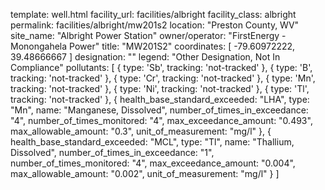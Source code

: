 template: well.html
facility_url: facilities/albright
facility_class: albright
permalink: facilities/albright/mw201s2
location: "Preston County, WV"
site_name: "Albright Power Station"
owner/operator: "FirstEnergy - Monongahela Power"
title: "MW201S2"
coordinates: [
  -79.60972222,
  39.48666667
]
designation: ""
legend: "Other Designation, Not In Compliance"
pollutants: [
  {
  type: 'Sb',
  tracking: 'not-tracked'
  },
  {
  type: 'B',
  tracking: 'not-tracked'
  },
  {
  type: 'Cr',
  tracking: 'not-tracked'
  },
  {
  type: 'Mn',
  tracking: 'not-tracked'
  },
  {
  type: 'Ni',
  tracking: 'not-tracked'
  },
  {
  type: 'Tl',
  tracking: 'not-tracked'
  },
  {
  health_base_standard_exceeded: "LHA",
  type: "Mn",
  name: "Manganese, Dissolved",
  number_of_times_in_exceedance: "4",
  number_of_times_monitored: "4",
  max_exceedance_amount: "0.493",
  max_allowable_amount: "0.3",
  unit_of_measurement: "mg/l"
  },
  {
  health_base_standard_exceeded: "MCL",
  type: "Tl",
  name: "Thallium, Dissolved",
  number_of_times_in_exceedance: "1",
  number_of_times_monitored: "4",
  max_exceedance_amount: "0.004",
  max_allowable_amount: "0.002",
  unit_of_measurement: "mg/l"
  }
]







